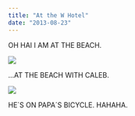 ```yaml
---
title: "At the W Hotel"
date: "2013-08-23"
---
```


OH HAI I AM AT THE BEACH.

![](images/tumblr_inline_mrz92elHDr1qz4rgp.jpg)

…AT THE BEACH WITH CALEB.

![](images/tumblr_inline_mrz94qkrDs1qz4rgp.jpg)

HE´S ON PAPA´S BICYCLE. HAHAHA.

